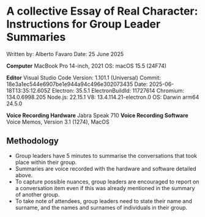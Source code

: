 # A collective Essay of Real Character: Instructions for Group Leader Summaries
Written by: Alberto Favaro
Date: 25 June 2025

**Computer**
MacBook Pro 14-inch, 2021
OS: macOS 15.5 (24F74)

**Editor**
Visual Studio Code
Version: 1.101.1 (Universal)
Commit: 18e3a1ec544e6907be1e944a94c496e302073435
Date: 2025-06-18T13:35:12.605Z
Electron: 35.5.1
ElectronBuildId: 11727614
Chromium: 134.0.6998.205
Node.js: 22.15.1
V8: 13.4.114.21-electron.0
OS: Darwin arm64 24.5.0

**Voice Recording Hardware**
Jabra Speak 710
**Voice Recording Software**
Voice Memos, Version 3.1 (1274), MacOS

## Methodology
* Group leaders have 5 minutes to summarise the conversations that took place within their group.
* Summaries are voice recorded with the hardware and software detailed above.
* To capture possible nuances, group leaders are encouraged to report on a conversation item even if this was already mentioned in the summary of another group.
* To take note of attendees, group leaders need to state their name and surname, and the names and surnames of individuals in their group.